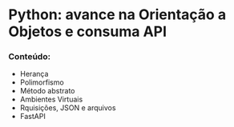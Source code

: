 # Python: avance na Orientação a Objetos e consuma API

### Conteúdo:
* Herança
* Polimorfismo
* Método abstrato
* Ambientes Virtuais
* Rquisições, JSON e arquivos
* FastAPI
